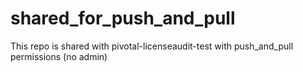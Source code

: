 shared_for_push_and_pull
========================

This repo is shared with pivotal-licenseaudit-test with push_and_pull permissions (no admin)